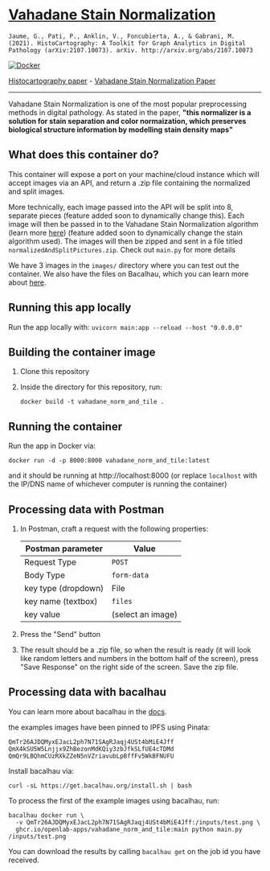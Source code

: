 # [Vahadane Stain Normalization](https://arxiv.org/pdf/2107.10073.pdf)

```
Jaume, G., Pati, P., Anklin, V., Foncubierta, A., & Gabrani, M. (2021). HistoCartography: A Toolkit for Graph Analytics in Digital Pathology (arXiv:2107.10073). arXiv. http://arxiv.org/abs/2107.10073
```

[![Docker](https://github.com/openlab-apps/vahadane_norm_and_tile/actions/workflows/docker-publish.yml/badge.svg)](https://github.com/openlab-apps/vahadane_norm_and_tile/actions/workflows/docker-publish.yml)

[Histocartography paper](https://arxiv.org/pdf/2107.10073.pdf) - [Vahadane Stain Normalization Paper](https://ieeexplore.ieee.org/stamp/stamp.jsp?arnumber=7460968)

<hr />

Vahadane Stain Normalization is one of the most popular preprocessing methods in digital pathology. As stated in the paper, **"this normalizer is a solution for stain separation and color normaization, which preserves biological structure information by modelling stain density maps"**

## What does this container do?

This container will expose a port on your machine/cloud instance which will accept images via an API, and return a .zip file containing the normalized and split images. 

More technically, each image passed into the API will be split into 8, separate pieces (feature added soon to dynamically change this). Each image will then be passed in to the Vahadane Stain Normalization algorithm (learn more [here](https://ieeexplore.ieee.org/stamp/stamp.jsp?arnumber=7460968)) (feature added soon to dynamically change the stain algorithm used). The images will then be zipped and sent in a file titled ```normalizedAndSplitPictures.zip```. Check out ```main.py``` for more details

We have 3 images in the ```images/``` directory where you can test out the container. We also have the files on Bacalhau, which you can learn more about [here](#Processing-data-with-bacalhau). 


## Running this app locally
Run the app locally with: `uvicorn main:app --reload --host "0.0.0.0"`

## Building the container image

1. Clone this repository
1. Inside the directory for this repository, run:

    ```
    docker build -t vahadane_norm_and_tile .
    ```

## Running the container
Run the app in Docker via:

    docker run -d -p 8000:8000 vahadane_norm_and_tile:latest

and it should be running at http://localhost:8000 (or replace `localhost` with the IP/DNS name of whichever computer is running the container)

## Processing data with Postman

1. In Postman, craft a request with the following properties:

    | Postman parameter | Value |
    | --- | --- |
    | Request Type | `POST` |
    | Body Type | `form-data` |
    | key type (dropdown) | File |
    | key name (textbox) | `files` |
    | key value | (select an image) |
  
1. Press the "Send" button
1. The result should be a .zip file, so when the result is ready (it will look like random letters and numbers in the bottom half of the screen), press "Save Response" on the right side of the screen. Save the zip file.

## Processing data with bacalhau 
You can learn more about bacalhau in the [docs](https://docs.bacalhau.org/getting-started/installation).

the examples images have been pinned to IPFS using Pinata:
```
QmTr26AJDQMyxEJacL2ph7N71SAgRJaqj4USt4bMiE4Jff
QmX4kSU5W5Lnjjx9ZhBezonMdKQiy3zbJfkSLfUE4cTDMd
QmQr9LBQhmCUzRXkZZeN5nVZriavubLpBffFv5WkBFNUFU
```

Install bacalhau via: 
```
curl -sL https://get.bacalhau.org/install.sh | bash
```

To process the first of the example images using bacalhau, run: 
```
bacalhau docker run \                                         
  -v QmTr26AJDQMyxEJacL2ph7N71SAgRJaqj4USt4bMiE4Jff:/inputs/test.png \
  ghcr.io/openlab-apps/vahadane_norm_and_tile:main python main.py /inputs/test.png 
```

You can download the results by calling ``` bacalhau get ``` on the job id you have received.
